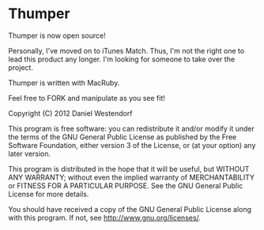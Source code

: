 Thumper
=======

Thumper is now open source!

Personally, I've moved on to iTunes Match. Thus, I'm not the right one to lead this product any longer. I'm looking for someone
to take over the project.

Thumper is written with MacRuby.

Feel free to FORK and manipulate as you see fit!

Copyright (C) 2012  Daniel Westendorf

This program is free software: you can redistribute it and/or modify
it under the terms of the GNU General Public License as published by
the Free Software Foundation, either version 3 of the License, or
(at your option) any later version.

This program is distributed in the hope that it will be useful,
but WITHOUT ANY WARRANTY; without even the implied warranty of
MERCHANTABILITY or FITNESS FOR A PARTICULAR PURPOSE.  See the
GNU General Public License for more details.

You should have received a copy of the GNU General Public License
along with this program.  If not, see <http://www.gnu.org/licenses/>.
